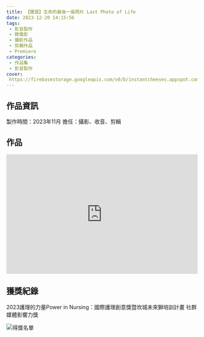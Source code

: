 ```yaml
---
title: 【獲獎】生命的最後一張照片 Last Photo of Life
date: 2023-12-20 14:15:56
tags:
 - 影音製作
 - 微電影
 - 攝影作品
 - 剪輯作品
 - Premiere
categories:
 - 作品集
 - 影音製作
cover:
 https://firebasestorage.googleapis.com/v0/b/instantcheeses.appspot.com/o/%E4%BD%9C%E5%93%81%E9%9B%86%2F%E7%94%9F%E5%91%BD%E7%9A%84%E6%9C%80%E5%BE%8C%E4%B8%80%E5%BC%B5%E7%9B%B8%E7%89%87.png?alt=media&token=2b7cb05b-c53b-4dc3-86d5-266489105516
---
```

## 作品資訊

製作時間：2023年11月
擔任：攝影、收音、剪輯

## 作品

<div style="display:flex; justify-content:center;">
<iframe width="560" height="315" src="https://www.youtube.com/embed/nWniHPYXUUk?si=l5fmLcpzoKXK00q9" title="YouTube video player" frameborder="0" allow="accelerometer; autoplay; clipboard-write; encrypted-media; gyroscope; picture-in-picture; web-share" referrerpolicy="strict-origin-when-cross-origin" allowfullscreen></iframe>
</div>

## 獲獎紀錄
2023護理的力量Power in Nursing：國際護理創意獎暨坎城未來獅培訓計畫
社群媒體影響力獎

![得獎名單](https://firebasestorage.googleapis.com/v0/b/instantcheeses.appspot.com/o/%E4%BD%9C%E5%93%81%E9%9B%86%2F%E5%9D%8E%E5%9F%B9%E7%8D%85%E5%BE%97%E7%8D%8E%E5%90%8D%E5%96%AE.jpg?alt=media&token=f3dd7c12-0414-4aef-b2b9-26da89794c40)
